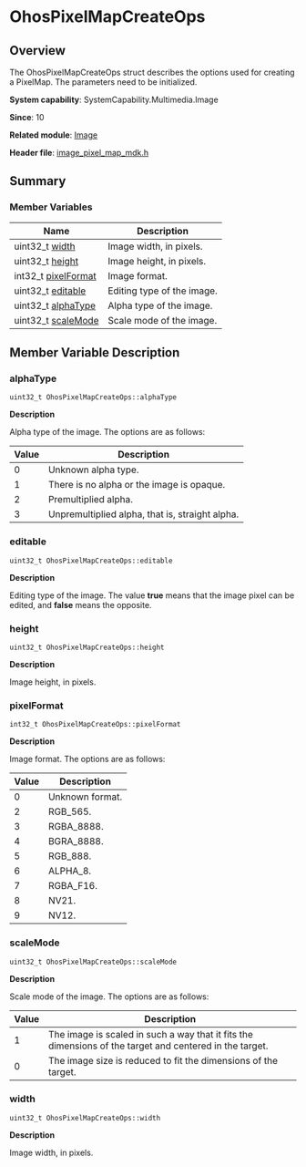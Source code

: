 # OhosPixelMapCreateOps


## Overview

The OhosPixelMapCreateOps struct describes the options used for creating a PixelMap. The parameters need to be initialized.

**System capability**: SystemCapability.Multimedia.Image

**Since**: 10

**Related module**: [Image](image.md)

**Header file**: [image_pixel_map_mdk.h](image__pixel__map__mdk_8h.md)


## Summary


### Member Variables

| Name| Description| 
| -------- | -------- |
| uint32_t [width](#width) | Image width, in pixels. | 
| uint32_t [height](#height) | Image height, in pixels. | 
| int32_t [pixelFormat](#pixelformat) | Image format. | 
| uint32_t [editable](#editable) | Editing type of the image. | 
| uint32_t [alphaType](#alphatype) | Alpha type of the image. | 
| uint32_t [scaleMode](#scalemode) | Scale mode of the image. | 


## Member Variable Description


### alphaType

```
uint32_t OhosPixelMapCreateOps::alphaType
```

**Description**

Alpha type of the image. The options are as follows:

| Value| Description|
| ------ | ----------------------- |
| 0 | Unknown alpha type.|
| 1 | There is no alpha or the image is opaque.|
| 2 | Premultiplied alpha.|
| 3 | Unpremultiplied alpha, that is, straight alpha.|


### editable

```
uint32_t OhosPixelMapCreateOps::editable
```

**Description**

Editing type of the image. The value **true** means that the image pixel can be edited, and **false** means the opposite.


### height

```
uint32_t OhosPixelMapCreateOps::height
```

**Description**

Image height, in pixels.


### pixelFormat

```
int32_t OhosPixelMapCreateOps::pixelFormat
```

**Description**

Image format. The options are as follows:

| Value| Description|
| ------ | ----------------- |
| 0 | Unknown format.|
| 2 | RGB_565.|
| 3 | RGBA_8888.|
| 4 | BGRA_8888.|
| 5 | RGB_888.|
| 6 | ALPHA_8.|
| 7 | RGBA_F16.|
| 8 | NV21.|
| 9 | NV12.|

### scaleMode

```
uint32_t OhosPixelMapCreateOps::scaleMode
```

**Description**

Scale mode of the image. The options are as follows:

| Value| Description|
| ------ | -------------------------------------------------- |
| 1 | The image is scaled in such a way that it fits the dimensions of the target and centered in the target.|
| 0 | The image size is reduced to fit the dimensions of the target.|

### width

```
uint32_t OhosPixelMapCreateOps::width
```

**Description**

Image width, in pixels.
